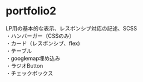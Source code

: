 # portfolio2
LP用の基本的な表示、レスポンシブ対応の記述、SCSS<br>
・ハンバーガー（CSSのみ）<br>
・カード（レスポンシブ、flex)<br>
・テーブル<br>
・googlemap埋め込み<br>
・ラジオButton<br>
・チェックボックス<br>
